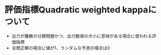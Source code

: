# 評価指標Quadratic weighted kappaについて
- 出力が離散の分類問題かつ、出力数値の大小に意味がある場合に使われる評価指標
- 全問正解の場合に値が1、ランダムな予測の場合は0

